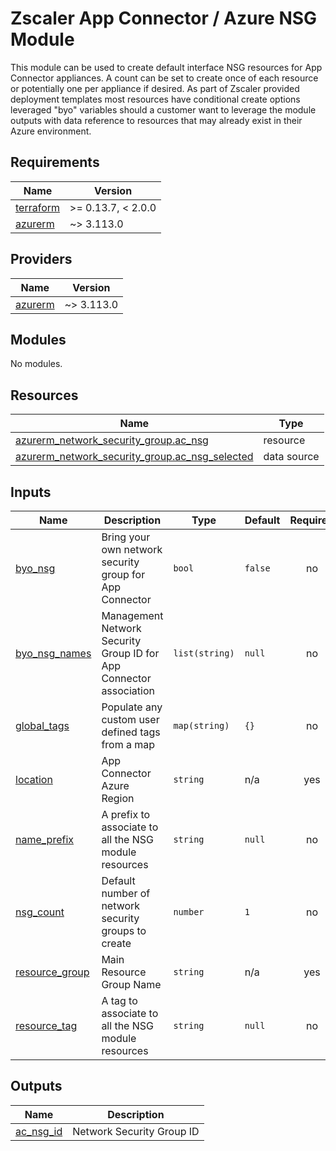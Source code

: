 # Zscaler App Connector / Azure NSG Module

This module can be used to create default interface NSG resources for App Connector appliances. A count can be set to create once of each resource or potentially one per appliance if desired. As part of Zscaler provided deployment templates most resources have conditional create options leveraged "byo" variables should a customer want to leverage the module outputs with data reference to resources that may already exist in their Azure environment.

<!-- BEGIN_TF_DOCS -->
## Requirements

| Name | Version |
|------|---------|
| <a name="requirement_terraform"></a> [terraform](#requirement\_terraform) | >= 0.13.7, < 2.0.0 |
| <a name="requirement_azurerm"></a> [azurerm](#requirement\_azurerm) | ~> 3.113.0 |

## Providers

| Name | Version |
|------|---------|
| <a name="provider_azurerm"></a> [azurerm](#provider\_azurerm) | ~> 3.113.0 |

## Modules

No modules.

## Resources

| Name | Type |
|------|------|
| [azurerm_network_security_group.ac_nsg](https://registry.terraform.io/providers/hashicorp/azurerm/latest/docs/resources/network_security_group) | resource |
| [azurerm_network_security_group.ac_nsg_selected](https://registry.terraform.io/providers/hashicorp/azurerm/latest/docs/data-sources/network_security_group) | data source |

## Inputs

| Name | Description | Type | Default | Required |
|------|-------------|------|---------|:--------:|
| <a name="input_byo_nsg"></a> [byo\_nsg](#input\_byo\_nsg) | Bring your own network security group for App Connector | `bool` | `false` | no |
| <a name="input_byo_nsg_names"></a> [byo\_nsg\_names](#input\_byo\_nsg\_names) | Management Network Security Group ID for App Connector association | `list(string)` | `null` | no |
| <a name="input_global_tags"></a> [global\_tags](#input\_global\_tags) | Populate any custom user defined tags from a map | `map(string)` | `{}` | no |
| <a name="input_location"></a> [location](#input\_location) | App Connector Azure Region | `string` | n/a | yes |
| <a name="input_name_prefix"></a> [name\_prefix](#input\_name\_prefix) | A prefix to associate to all the NSG module resources | `string` | `null` | no |
| <a name="input_nsg_count"></a> [nsg\_count](#input\_nsg\_count) | Default number of network security groups to create | `number` | `1` | no |
| <a name="input_resource_group"></a> [resource\_group](#input\_resource\_group) | Main Resource Group Name | `string` | n/a | yes |
| <a name="input_resource_tag"></a> [resource\_tag](#input\_resource\_tag) | A tag to associate to all the NSG module resources | `string` | `null` | no |

## Outputs

| Name | Description |
|------|-------------|
| <a name="output_ac_nsg_id"></a> [ac\_nsg\_id](#output\_ac\_nsg\_id) | Network Security Group ID |
<!-- END_TF_DOCS -->
